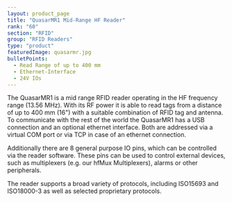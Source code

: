 ```yaml
---
layout: product_page
title: "QuasarMR1 Mid-Range HF Reader"
rank: "60"
section: "RFID"
group: "RFID Readers"
type: "product"
featuredImage: quasarmr.jpg
bulletPoints:
  - Read Range of up to 400 mm 
  - Ethernet-Interface
  - 24V IOs
---
```

The QuasarMR1 is a mid range RFID reader operating in the HF frequency range (13.56 MHz). With its RF power it is able to read tags from a distance of up to 400 mm (16") with a suitable combination of RFID tag and antenna. To communicate with the rest of the world the QuasarMR1 has a USB connection and an optional ethernet interface. Both are addressed via a virtual COM port or via TCP in case of an ethernet connection.

Additionally there are 8 general purpose IO pins, which can be controlled via the reader software. These pins can be used to control external devices, such as multiplexers (e.g. our hfMux Multiplexers), alarms or other peripherals.

The reader supports a broad variety of protocols, including ISO15693 and ISO18000-3 as well as selected proprietary protocols.
